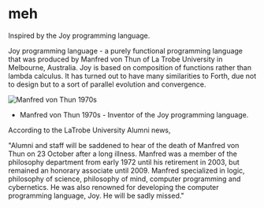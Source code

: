 # meh

Inspired by the Joy programming language.

Joy programming language - a purely functional programming language that was produced by Manfred von Thun of La Trobe University in Melbourne, Australia. 
Joy is based on composition of functions rather than lambda calculus. 
It has turned out to have many similarities to Forth, due not to design but to a sort of parallel evolution and convergence.

![Manfred von Thun 1970s](https://cldup.com/CIJ8oY8qGH.png)

* Manfred von Thun 1970s - Inventor of the Joy programming language.

According to the LaTrobe University Alumni news,

"Alumni and staff will be saddened to hear of the death of Manfred von Thun on 23 October after a long illness. Manfred was a member of the philosophy department from early 1972 until his retirement in 2003, but remained an honorary associate until 2009. Manfred specialized in logic, philosophy of science, philosophy of mind, computer programming and cybernetics. He was also renowned for developing the computer programming language, Joy. He will be sadly missed."






